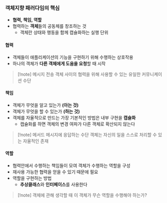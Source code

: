 ### 객체지향 패러다임의 핵심

- **협력, 책임, 역할**
- 협력하는 **객체**들의 공동체를 창조하는 것
    - 객체란 상태와 행동을 함께 캡슐화하는 실행 단위

#### 협력

- 객체들이 애플리케이션의 기능을 구현하기 위해 수행하는 상호작용
- 하나의 객체가 **다른 객체에게 도움을 요청**할 때 시작

>[!note] 메시지 전송
>객체 사이의 협력을 위해 사용할 수 있는 유일한 커뮤니케이션 수단

#### 책임

- 객체가 무엇을 알고 있는가 **(아는 것)**
- 객체가 무엇을 할 수 있는가 **(하는 것)**
- 객체를 자율적으로 만드는 가장 기본적인 방법은 내부 구현을 **캡슐화**
    - 캡슐화를 하면 객체의 변경 여파가 다른 객체로 확산되지 않는다

>[!note] 메서드
>메시지에 응답하는 수단
>객체는 자신의 일을 스스로 처리할 수 있는 자율적인 존재

#### 역할

- 협력안에서 수행하는 책임들이 모여 객체가 수행하는 역할을 구성
- 재사용 가능한 협력을 얻을 수 있기 때문에 필요
- 역할을 구현하는 방법
    - **추상클래스**와 **인터페이스**를 사용한다

>[!note] 객체에 관해 생각할 때
이 객체가 무슨 역할을 수행해야 하는가? 

